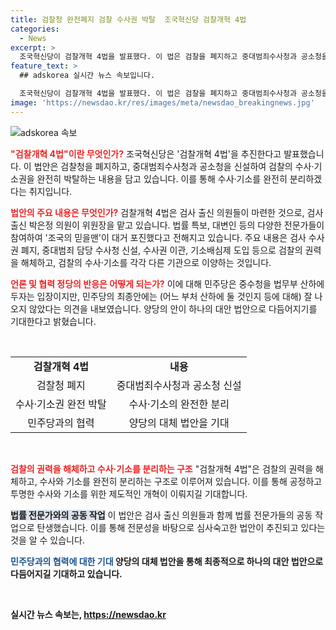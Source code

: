```yaml
---
title: 검찰청 완전폐지 검찰 수사권 박탈  조국혁신당 검찰개혁 4법
categories:
  - News
excerpt: >
  조국혁신당이 검찰개혁 4법을 발표했다. 이 법은 검찰을 폐지하고 중대범죄수사청과 공소청을 신설하여 수사·기소권을 이양하는 내용을 담고 있다. 또한 헌법 개헌을 통해 검찰총장을 공소청장으로 바꾸는 주장도 제기되었다. 이에 관련된 법안은 조국혁신당이 내달 초 발의할 예정이며, 민주당의 검찰개혁안과의 차별성을 강조하고 협력 가능성을 시사하고 있다. 
feature_text: >
  ## adskorea 실시간 뉴스 속보입니다.

  조국혁신당이 검찰개혁 4법을 발표했다. 이 법은 검찰을 폐지하고 중대범죄수사청과 공소청을 신설하여 수사·기소권을 이양하는 내용을 담고 있다. 또한 헌법 개헌을 통해 검찰총장을 공소청장으로 바꾸는 주장도 제기되었다. 이에 관련된 법안은 조국혁신당이 내달 초 발의할 예정이며, 민주당의 검찰개혁안과의 차별성을 강조하고 협력 가능성을 시사하고 있다. 
image: 'https://newsdao.kr/res/images/meta/newsdao_breakingnews.jpg'
---
```


<p><img src="https://newsdao.kr/res/images/meta/newsdao_breakingnews.jpg" alt="adskorea 속보" /></p>

<p><b><span style="color: #ee2323;">"검찰개혁 4법"이란 무엇인가?</span></b>
조국혁신당은 '검찰개혁 4법'을 추진한다고 발표했습니다. 이 법안은 검찰청을 폐지하고, 중대범죄수사청과 공소청을 신설하여 검찰의 수사·기소권을 완전히 박탈하는 내용을 담고 있습니다. 이를 통해 수사·기소를 완전히 분리하겠다는 취지입니다.</p>

<p><b><span style="color: #ee2323;">법안의 주요 내용은 무엇인가?</span></b>
검찰개혁 4법은 검사 출신 의원들이 마련한 것으로, 검사 출신 박은정 의원이 위원장을 맡고 있습니다. 법률 특보, 대변인 등의 다양한 전문가들이 참여하여 '조국의 믿을맨'이 대거 포진했다고 전해지고 있습니다. 주요 내용은 검사 수사권 폐지, 중대범죄 담당 수사청 신설, 수사권 이관, 기소배심제 도입 등으로 검찰의 권력을 해체하고, 검찰의 수사·기소를 각각 다른 기관으로 이양하는 것입니다.</p>

<p><b><span style="color: #ee2323;">언론 및 협력 정당의 반응은 어떻게 되는가?</span></b>
이에 대해 민주당은 중수청을 법무부 산하에 두자는 입장이지만, 민주당의 최종안에는 (어느 부처 산하에 둘 것인지 등에 대해) 잘 나오지 않았다는 의견을 내보였습니다. 양당의 안이 하나의 대안 법안으로 다듬어지기를 기대한다고 밝혔습니다.</p>

<p data-ke-size="size16">&nbsp;</p>

<table>
    <tbody>
        <tr>
            <td style="text-align: center; height: 17px;"><b>검찰개혁 4법</b></td>
            <td style="text-align: center; height: 17px;"><b>내용</b></td>
        </tr>
        <tr>
            <td style="text-align: center; height: 17px;">검찰청 폐지</td>
            <td style="text-align: center; height: 17px;">중대범죄수사청과 공소청 신설</td>
        </tr>
        <tr>
            <td style="text-align: center; height: 17px;">수사·기소권 완전 박탈</td>
            <td style="text-align: center; height: 17px;">수사·기소의 완전한 분리</td>
        </tr>
        <tr>
            <td style="text-align: center; height: 17px;">민주당과의 협력</td>
            <td style="text-align: center; height: 17px;">양당의 대체 법안을 기대</td>
        </tr>
    </tbody>
</table>

<p data-ke-size="size16">&nbsp;</p>

<p><b><span style="color: #ee2323;">검찰의 권력을 해체하고 수사·기소를 분리하는 구조</span></b>
"검찰개혁 4법"은 검찰의 권력을 해체하고, 수사와 기소를 완전히 분리하는 구조로 이루어져 있습니다. 이를 통해 공정하고 투명한 수사와 기소를 위한 제도적인 개혁이 이뤄지길 기대합니다.</p>

<p><b><span style="background-color: #21538527;">법률 전문가와의 공동 작업</span></b>
이 법안은 검사 출신 의원들과 함께 법률 전문가들의 공동 작업으로 탄생했습니다. 이를 통해 전문성을 바탕으로 심사숙고한 법안이 추진되고 있다는 것을 알 수 있습니다.</p>

<p><b><span style="color: #1a5490;">민주당과의 협력에 대한 기대</span><b>
양당의 대체 법안을 통해 최종적으로 하나의 대안 법안으로 다듬어지길 기대하고 있습니다.</p>

<p data-ke-size="size16">&nbsp;</p>
실시간 뉴스 속보는, <a href="https://newsdao.kr" rel="dofollow">https://newsdao.kr</a>


